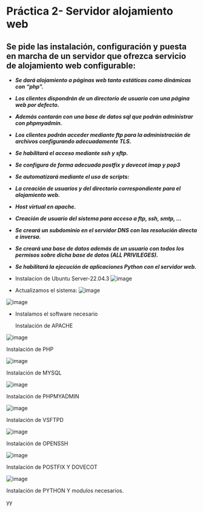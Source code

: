 # Práctica 2- Servidor alojamiento web
## Se pide las instalación, configuración y puesta en marcha de un servidor que ofrezca servicio de alojamiento web configurable:

- ***Se dará alojamiento a páginas web tanto estáticas como dinámicas con “php”.***

- ***Los clientes dispondrán de un directorio de usuario con una página web por defecto.*** 

- ***Además contarán con una base de datos sql que podrán administrar con phpmyadmin.***

- ***Los clientes podrán acceder mediante ftp para la administración de archivos configurando adecuadamente TLS.***

- ***Se habilitará el acceso mediante ssh y sftp.*** 

- ***Se configura de forma adecuada postfix y dovecot imap y pop3***

- ***Se automatizará mediante el uso de scripts:***

- ***La creación de usuarios y del directorio correspondiente para el alojamiento web.***

- ***Host virtual en apache.***

- ***Creación de usuario del sistema para acceso a ftp, ssh, smtp, …***

- ***Se creará un subdominio en el servidor DNS con las resolución directa e inversa.***

- ***Se creará una base de datos además de un usuario con todos los permisos sobre dicha base de datos (ALL PRIVILEGES).***

- ***Se habilitará la ejecución de aplicaciones Python con el servidor web.***

- Instalacion de Ubuntu Server-22.04.3
  ![image](https://github.com/AngelaMorales-8/Proyecto-2Trimestre-Servidor-alojamiento-Web/assets/122454505/9a308fd3-435b-4c05-9060-f523f5a5c8d8)
  

- Actualizamos el sistema:
![image](https://github.com/AngelaMorales-8/Proyecto-2Trimestre-Servidor-alojamiento-Web/assets/122454505/ac25efa7-9e9c-4d47-b8bf-5a191d5805c2)

![image](https://github.com/AngelaMorales-8/Proyecto-2Trimestre-Servidor-alojamiento-Web/assets/122454505/e53b0a03-1555-40f3-89d8-7180bde1e4c4)



- Instalamos el software necesario

  Instalación de APACHE

![image](https://github.com/AngelaMorales-8/Proyecto-2Trimestre-Servidor-alojamiento-Web/assets/122454505/2d506c40-6798-4f6f-9b15-9d3f30230470)

  
  Instalación de PHP

  ![image](https://github.com/AngelaMorales-8/Proyecto-2Trimestre-Servidor-alojamiento-Web/assets/122454505/9f9c7d5e-4482-4290-a848-a13785c6a7c5)


  Instalación de MYSQL

![image](https://github.com/AngelaMorales-8/Proyecto-2Trimestre-Servidor-alojamiento-Web/assets/122454505/3ec43cf1-fbec-484c-a427-e434922e1a07)

  
  Instalación de PHPMYADMIN

  ![image](https://github.com/AngelaMorales-8/Proyecto-2Trimestre-Servidor-alojamiento-Web/assets/122454505/d59c273a-f22e-4d2f-b4f3-dbbb15ff7c47)

  Instalación de VSFTPD

  ![image](https://github.com/AngelaMorales-8/Proyecto-2Trimestre-Servidor-alojamiento-Web/assets/122454505/4686d8fd-0ac4-4022-b00f-771b90d4798c)
  

  Instalación de OPENSSH

  ![image](https://github.com/AngelaMorales-8/Proyecto-2Trimestre-Servidor-alojamiento-Web/assets/122454505/1e7805cc-c0ec-4ab0-8d7c-8b4c29c39f11)

  

  Instalación de POSTFIX Y DOVECOT

  ![image](https://github.com/AngelaMorales-8/Proyecto-2Trimestre-Servidor-alojamiento-Web/assets/122454505/e7194ca4-1b07-4c8c-9784-327e7e6eb34e)
  

  Instalación de PYTHON Y modulos necesarios.

  yy
  
    
